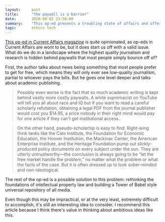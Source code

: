 ```yaml
---
layout:     post
title:      "The paywall is a barrier"
date:       2020-09-02 23:50:00
summary:    "This op-ed presents a troubling state of affairs and offers up a radical solution."
tags:       ethics tech
---
```


[This op-ed in Current Affairs magazine](https://www.currentaffairs.org/2020/08/the-truth-is-paywalled-but-the-lies-are-free/) is quite opinionated, as op-eds in Current Affairs are wont to be, but it does start us off with a valid issue. What do we do in a landscape where the highest quality journalism and research is hidden behind paywalls that most people simply bounce off of?

First, the author talks about news being something that most people prefer to get for free, which means they will only ever see low-quality journalism, partial to whoever pays the bills. But he goes one level deeper and talks about academic publishing.

> Possibly even worse is the fact that so much academic writing is kept behind vastly more costly paywalls. A white supremacist on YouTube will tell you all about race and IQ but if you want to read a careful scholarly refutation, obtaining a legal PDF from the journal publisher would cost you $14.95, a price nobody in their right mind would pay for one article if they can’t get institutional access.

> On the other hand, pseudo-scholarhip is easy to find. Right-wing think tanks like the Cato Institute, the Foundation for Economic Education, the Hoover Institution, the Mackinac Center, the American Enterprise Institute, and the Heritage Foundation pump out slickly-produced policy documents on every subject under the sun. They are utterly untrustworthy—the conclusion is always going to be “let the free market handle the problem,” no matter what the problem or what the facts of the case. But it is often dressed up to look sober-minded and non-ideological.

The rest of the op-ed is a possible solution to this problem: rethinking the foundations of intellectual property law and building a Tower of Babel style universal repository of all media.

Even though this may be impractical, or at the very least, extremely difficult to accomplish, it's still an interesting idea to consider. I recommend this article because I think there's value in thinking about ambitious ideas like this.